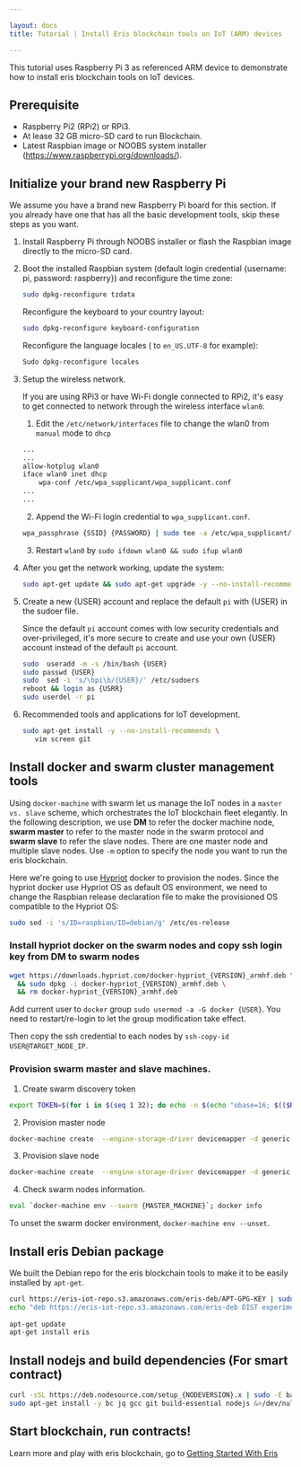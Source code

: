```yaml
---

layout: docs
title: Tutorial | Install Eris blockchain tools on IoT (ARM) devices

---
```


This tutorial uses Raspberry Pi 3 as referenced ARM device to demonstrate how to install eris blockchain tools on IoT devices.

## Prerequisite

* Raspberry Pi2 (RPi2) or RPi3.
* At lease 32 GB micro-SD card to run Blockchain.
* Latest Raspbian image or NOOBS system installer (https://www.raspberrypi.org/downloads/).


## Initialize your brand new Raspberry Pi

We assume you have a brand new Raspberry Pi board for this section. If you already have one that has all the basic development tools, 
skip these steps as you want.

1. Install Raspberry Pi through NOOBS installer or flash the Raspbian image directly to the micro-SD card.
2. Boot the installed Raspbian system (default login credential {username: pi, password: raspberry}) and 
   reconfigure the time zone:

   ```bash
   sudo dpkg-reconfigure tzdata
   ```

   Reconfigure the keyboard to your country layout:

   ```bash
   sudo dpkg-reconfigure keyboard-configuration
   ```

   Reconfigure the language locales ( to `en_US.UTF-8` for example):

   ```bash
   Sudo dpkg-reconfigure locales
   ```

3. Setup the wireless network.

   If you are using RPi3 or have Wi-Fi dongle connected to RPi2, it's easy to get connected to network through the wireless interface `wlan0`.

   1. Edit the `/etc/network/interfaces` file to change the wlan0 from `manual` mode to `dhcp`

   ```bash
   ...
   ...
   allow-hotplug wlan0                                                             
   iface wlan0 inet dhcp                                                           
       wpa-conf /etc/wpa_supplicant/wpa_supplicant.conf      
   ...
   ...
   ```

   2. Append the Wi-Fi login credential to `wpa_supplicant.conf`.

   ```bash
   wpa_passphrase {SSID} {PASSWORD} | sudo tee -a /etc/wpa_supplicant/wpa_supplicant.conf 
   ```

   3. Restart `wlan0` by `sudo ifdown wlan0 && sudo ifup wlan0`
   
4. After you get the network working, update the system:

   ```bash
   sudo apt-get update && sudo apt-get upgrade -y --no-install-recommends
   ```

5. Create a new {USER} account and replace the default `pi` with {USER} in the sudoer file. 

   Since the default `pi` account comes with low security credentials and over-privileged, it's more secure to create and use your own {USER} account 
   instead of the default `pi` account.

   ```bash
   sudo  useradd -m -s /bin/bash {USER} 
   sudo passwd {USER}
   sudo  sed -i 's/\bpi\b/{USER}/' /etc/sudoers 
   reboot && login as {USRR} 
   sudo userdel -r pi 
   ```
6. Recommended tools and applications for IoT development.

   ```bash
   sudo apt-get install -y --no-install-recommends \ 
      vim screen git 
   ```

## Install docker and swarm cluster management tools

Using `docker-machine` with swarm let us manage the IoT nodes in a `master vs. slave` scheme, which orchestrates the IoT blockchain fleet elegantly.
In the following description, we use **DM** to refer the docker machine node, **swarm master** to refer to the master node in the swarm protocol and 
**swarm slave** to refer the slave nodes. There are one master node and multiple slave nodes. Use `-m` option to specify the node you want to run
the eris blockchain.

Here we're going to use [Hypriot](http://blog.hypriot.com/downloads/) docker to provision the nodes. Since the hypriot docker use Hypriot OS as default 
OS environment, we need to change the Raspbian release declaration file to make the provisioned OS compatible to the Hypriot OS:

```bash
sudo sed -i 's/ID=raspbian/ID=debian/g' /etc/os-release
```

### Install hypriot docker on the swarm nodes and copy ssh login key from DM to swarm nodes

```bash
wget https://downloads.hypriot.com/docker-hypriot_{VERSION}_armhf.deb \
  && sudo dpkg -i docker-hypriot_{VERSION}_armhf.deb \
  && rm docker-hypriot_{VERSION}_armhf.deb 
```

Add current user to `docker` group `sudo usermod -a -G docker {USER}`. You need to restart/re-login to let the group modification take effect.

Then copy the ssh credential to each nodes by `ssh-copy-id USER@TARGET_NODE_IP`.

### Provision swarm master and slave machines.

1. Create swarm discovery token

```bash
export TOKEN=$(for i in $(seq 1 32); do echo -n $(echo "obase=16; $(($RANDOM % 16))" | bc); done; echo) 
```

2. Provision master node

```bash
docker-machine create  --engine-storage-driver devicemapper -d generic --swarm --swarm-master --swarm-image hypriot/rpi-swarm:latest --swarm-discovery token://{TOKEN} --generic-ip-address {MASTER_IP_ADDR} --generic-ssh-user {USER} {MACHINE_NAME}
```

3. Provision slave node

```bash
docker-machine create  --engine-storage-driver devicemapper -d generic --swarm --swarm-image hypriot/rpi-swarm:latest --swarm-discovery token://{TOKEN} --generic-ip-address {MASTER_IP_ADDR} --generic-ssh-user {USER} {MACHINE_NAME}
```

4. Check swarm nodes information.

```bash
eval `docker-machine env --swarm {MASTER_MACHINE}`; docker info 
```

To unset the swarm docker environment, `docker-machine env --unset`.


## Install eris Debian package

We built the Debian repo for the eris blockchain tools to make it to be easily installed by `apt-get`.

```bash
curl https://eris-iot-repo.s3.amazonaws.com/eris-deb/APT-GPG-KEY | sudo apt-key add - 
echo "deb https://eris-iot-repo.s3.amazonaws.com/eris-deb DIST experimental" | sudo tee /etc/apt/sources.list.d/eris.list 
 
apt-get update 
apt-get install eris 
```

## Install nodejs and build dependencies (For smart contract) 

```bash
curl -sSL https://deb.nodesource.com/setup_{NODEVERSION}.x | sudo -E bash - &>/dev/null 
sudo apt-get install -y bc jq gcc git build-essential nodejs &>/dev/null 
```

## Start blockchain, run contracts!

Learn more and play with eris blockchain, go to [Getting Started With Eris](https://docs.erisindustries.com/tutorials/getting-started/)



